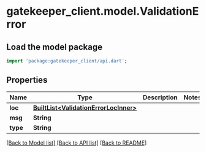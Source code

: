 # gatekeeper_client.model.ValidationError

## Load the model package
```dart
import 'package:gatekeeper_client/api.dart';
```

## Properties
Name | Type | Description | Notes
------------ | ------------- | ------------- | -------------
**loc** | [**BuiltList&lt;ValidationErrorLocInner&gt;**](ValidationErrorLocInner.md) |  | 
**msg** | **String** |  | 
**type** | **String** |  | 

[[Back to Model list]](../README.md#documentation-for-models) [[Back to API list]](../README.md#documentation-for-api-endpoints) [[Back to README]](../README.md)


